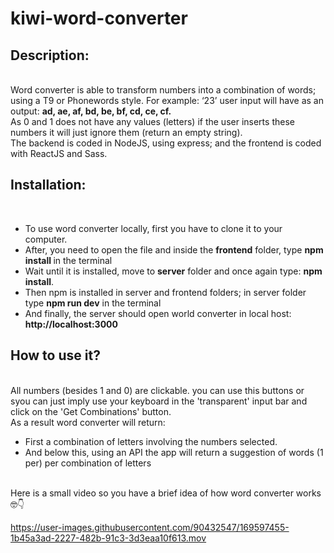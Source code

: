 # kiwi-word-converter

<h2>Description:</h2>
<br>
Word converter is able to transform numbers into a combination of words; using a T9 or Phonewords style. 
For example: ‘23’ user input will have as an output: <strong> ad, ae, af, bd, be, bf, cd, ce, cf.</strong>
<br>
As 0 and 1 does not have any values (letters) if the user inserts these numbers it will just ignore them (return an empty string).
<br>
The backend is coded in NodeJS, using express; and the frontend is coded with ReactJS and Sass.
<br>

<h2> Installation:</h2>
<br>
<ul>
  <li> To use word converter locally, first you have to clone it to your computer.</li> 
  <li> After, you need to open the file and inside the <strong>frontend</strong> folder, type <strong> npm install </strong> in the terminal</li>
  <li> Wait until it is installed, move to <strong>server</strong> folder and once again type: <strong> npm install</strong>. </li>
  <li> Then npm is installed in server and frontend folders; in server folder type <strong>npm run dev</strong> in the terminal</li>
  <li> And finally, the server should open world converter in local host: <strong>http://localhost:3000</strong></li>
</ul>

<h2> How to use it? </h2>
<br>
All numbers (besides 1 and 0) are clickable. you can use this buttons or syou can just imply use your keyboard in the 'transparent' input bar and click on the 'Get Combinations' button. 
<br>
As a result word converter will return:
<ul>
  <li> First a combination of letters involving the numbers selected. </li>
  <li> And below this, using an API the app will return a suggestion of words (1 per) per combination of letters </li>
</ul>
<br>
Here is a small video so you have a brief idea of how word converter works 🤓👇
<br>

https://user-images.githubusercontent.com/90432547/169597455-1b45a3ad-2227-482b-91c3-3d3eaa10f613.mov

